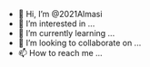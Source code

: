 - 👋 Hi, I’m @2021Almasi
- 👀 I’m interested in ...
- 🌱 I’m currently learning ...
- 💞️ I’m looking to collaborate on ...
- 📫 How to reach me ...

<!---
2021Almasi/2021Almasi is a ✨ special ✨ repository because its `README.md` (this file) appears on your GitHub profile.
You can click the Preview link to take a look at your changes.
--->
